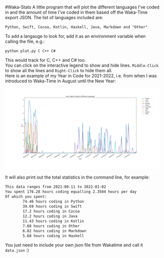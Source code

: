 #Waka-Stats
A little program that will plot the different languages I've coded in and the amount of time I've coded in them based off the Waka-Time export JSON. The list of languages included are:
```
Python, Swift, Cocoa, Kotlin, Haskell, Java, Markdown and "Other"
```
To add a langauge to look for, add it as an environment variable when calling the file, e.g.:
```
python plot.py C C++ C#
```
This would track for C, C++ and C# too. <br>
You can click on the interactive legend to show and hide lines. `Middle-Click` to show all the lines and `Right-Click` to hide them all. <br>
Here is an example of my Year in Code for 2021-2022, i.e. from when I was introduced to Waka-Time in August until the New Year:

<img src="example.png" alt="drawing" width="800"/>

It will also print out the total statistics in the command line, for example:

```
This data ranges from 2021-08-11 to 2022-01-02
You spent 176.28 hours coding equalling 2.3504 hours per day
Of which you spent:
        74.46 hours coding in Python
        39.69 hours coding in Swift
        17.2 hours coding in Cocoa
        12.2 hours coding in Java
        11.43 hours coding in Kotlin
        7.68 hours coding in Other
        6.82 hours coding in Markdown
        5.68 hours coding in Haskell
```

You just need to include your own json file from Wakatime and call it `data.json` :)